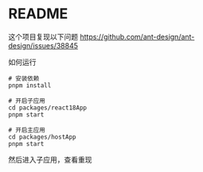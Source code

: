 # README

这个项目复现以下问题 https://github.com/ant-design/ant-design/issues/38845

如何运行

```shell
# 安装依赖
pnpm install
```

```shell
# 开启子应用
cd packages/react18App
pnpm start
```

```shell
# 开启主应用
cd packages/hostApp
pnpm start
```

然后进入子应用，查看重现
